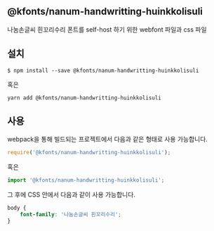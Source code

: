 
@kfonts/nanum-handwritting-huinkkolisuli
---------------------

나눔손글씨 흰꼬리수리 폰트를 self-host 하기 위한 webfont 파일과 css 파일

설치
----

```
$ npm install --save @kfonts/nanum-handwritting-huinkkolisuli
```

혹은

```
yarn add @kfonts/nanum-handwritting-huinkkolisuli
```

사용
----

webpack을 통해 빌드되는 프로젝트에서 다음과 같은 형태로 사용 가능합니다.

```js
require('@kfonts/nanum-handwritting-huinkkolisuli');
```

혹은

```js
import '@kfonts/nanum-handwritting-huinkkolisuli';
```

그 후에 CSS 안에서 다음과 같이 사용 가능합니다.

```css
body {
    font-family: '나눔손글씨 흰꼬리수리';
}
```
